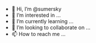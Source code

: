 - 👋 Hi, I’m @sumersky
- 👀 I’m interested in ...
- 🌱 I’m currently learning ...
- 💞️ I’m looking to collaborate on ...
- 📫 How to reach me ...

<!---
sumersky/sumersky is a ✨ special ✨ repository because its `README.md` (this file) appears on your GitHub profile.
You can click the Preview link to take a look at your changes.
--->
